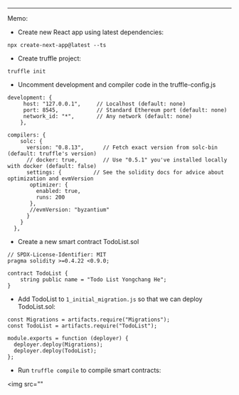 ---

Memo:

- Create new React app using latest dependencies:
```linux
npx create-next-app@latest --ts
```
- Create truffle project:

```linux
truffle init
```
- Uncomment development and compiler code in the truffle-config.js
```solidity
development: {
     host: "127.0.0.1",     // Localhost (default: none)
     port: 8545,            // Standard Ethereum port (default: none)
     network_id: "*",       // Any network (default: none)
    },
    
compilers: {
    solc: {
      version: "0.8.13",      // Fetch exact version from solc-bin (default: truffle's version)
      // docker: true,        // Use "0.5.1" you've installed locally with docker (default: false)
      settings: {          // See the solidity docs for advice about optimization and evmVersion
       optimizer: {
         enabled: true,
         runs: 200
       },
       //evmVersion: "byzantium"
      }
    }
  },
  ```
  
  - Create a new smart contract TodoList.sol

```solidity
// SPDX-License-Identifier: MIT
pragma solidity >=0.4.22 <0.9.0;

contract TodoList {
    string public name = "Todo List Yongchang He";
}
```

- Add TodoList  to `1_initial_migration.js` so that we can deploy TodoList.sol:

```solidity
const Migrations = artifacts.require("Migrations");
const TodoList = artifacts.require("TodoList");

module.exports = function (deployer) {
  deployer.deploy(Migrations);
  deployer.deploy(TodoList);
};
```
- Run `truffle compile` to compile smart contracts:

<img src=""
